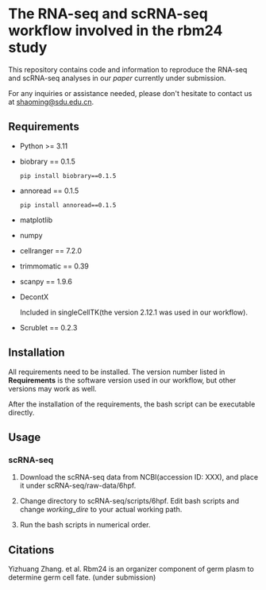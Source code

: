 # The RNA-seq and scRNA-seq workflow involved in the rbm24 study

This repository contains code and information to reproduce
the RNA-seq and scRNA-seq analyses in our *paper* currently
under submission.

For any inquiries or assistance needed, please don't hesitate
to contact us at shaoming@sdu.edu.cn.

## Requirements

- Python >= 3.11

- biobrary == 0.1.5

    `pip install biobrary==0.1.5`

- annoread == 0.1.5

    `pip install annoread==0.1.5`

- matplotlib

- numpy

- cellranger == 7.2.0

- trimmomatic == 0.39

- scanpy == 1.9.6

- DecontX

    Included in singleCellTK(the version 2.12.1 was used in our workflow).

- Scrublet == 0.2.3

## Installation

All requirements need to be installed. The version number listed in
**Requirements** is the software version used in our workflow,
but other versions may work as well.

After the installation of the requirements, the bash script
can be executable directly.

## Usage

### scRNA-seq

1. Download the scRNA-seq data from NCBI(accession ID: XXX), and place it under scRNA-seq/raw-data/6hpf.

2. Change directory to scRNA-seq/scripts/6hpf. Edit bash scripts and change *working_dire* to your actual working path.

3. Run the bash scripts in numerical order.

## Citations

Yizhuang Zhang. et al. Rbm24 is an organizer component of germ plasm to determine germ cell fate. (under submission)

